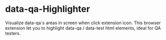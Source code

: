 # data-qa-Highlighter
Visualize data-qa´s areas in screen when click extension icon.
This browser extension let you to highlight data-qa / data-test html elements, ideal for QA testers.
